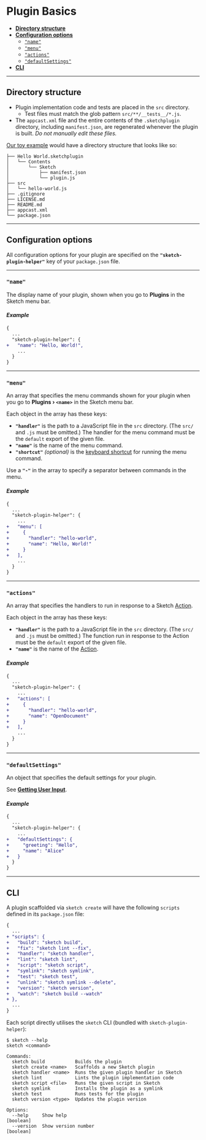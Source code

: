 # Plugin Basics

- [**Directory structure**](#directory-structure)
- [**Configuration options**](#configuration-options)
  - [`"name"`](#name)
  - [`"menu"`](#menu)
  - [`"actions"`](#actions)
  - [`"defaultSettings"`](#defaultsettings)
- [**CLI**](#cli)

---

## Directory structure

- Plugin implementation code and tests are placed in the `src` directory.
  - Test files must match the glob pattern `src/**/__tests__/*.js`.
- The `appcast.xml` file and the entire contents of the `.sketchplugin` directory, including `manifest.json`, are regenerated whenever the plugin is built. *Do not manually edit these files.*

[Our toy example](../README.md#quick-start) would have a directory structure that looks like so:

```
├── Hello World.sketchplugin
│   └── Contents
│       └── Sketch
│           ├── manifest.json
│           └── plugin.js
├── src
│   └── hello-world.js
├── .gitignore
├── LICENSE.md
├── README.md
├── appcast.xml
└── package.json
```

---

## Configuration options

All configuration options for your plugin are specified on the **`"sketch-plugin-helper"`** key of your `package.json` file.

---

### `"name"`

The display name of your plugin, shown when you go to **Plugins** in the Sketch menu bar.

#### *Example*

```diff
{
  ...
  "sketch-plugin-helper": {
+   "name": "Hello, World!",
    ...
  }
}
```

---

### `"menu"`

An array that specifies the menu commands shown for your plugin when you go to **Plugins › `<name>`** in the Sketch menu bar.

Each object in the array has these keys:
- **`"handler"`** is the path to a JavaScript file in the `src` directory. (The `src/` and `.js` must be omitted.) The handler for the menu command must be the `default` export of the given file.
- **`"name"`** is the name of the menu command.
- **`"shortcut"`** *(optional)* is the [keyboard shortcut](https://developer.sketch.com/guides/plugin-bundles/#shortcut) for running the menu command.

Use a **`"-"`** in the array to specify a separator between commands in the menu.

#### *Example*

```diff
{
  ...
  "sketch-plugin-helper": {
    ...
+   "menu": [
+     {
+       "handler": "hello-world",
+       "name": "Hello, World!"
+     }
+   ],
    ...
  }
}
```

---

### `"actions"`

An array that specifies the handlers to run in response to a Sketch [Action](https://developer.sketch.com/reference/action/).

Each object in the array has these keys:
- **`"handler"`** is the path to a JavaScript file in the `src` directory. (The `src/` and `.js` must be omitted.) The function run in response to the Action must be the `default` export of the given file.
- **`"name"`** is the name of the [Action](https://developer.sketch.com/reference/action/).

#### *Example*

```diff
{
  ...
  "sketch-plugin-helper": {
    ...
+   "actions": [
+     {
+       "handler": "hello-world",
+       "name": "OpenDocument"
+     }
+   ],
    ...
  }
}
```

---

### `"defaultSettings"`

An object that specifies the default settings for your plugin.

See [**Getting User Input**](3-getting-user-input.md#readme).

#### *Example*

```diff
{
  ...
  "sketch-plugin-helper": {
    ...
+   "defaultSettings": {
+     "greeting": "Hello",
+     "name": "Alice"
+   }
  }
}
```

---

## CLI

A plugin scaffolded via `sketch create` will have the following `scripts` defined in its `package.json` file:

```diff
{
  ...
+ "scripts": {
+   "build": "sketch build",
+   "fix": "sketch lint --fix",
+   "handler": "sketch handler",
+   "lint": "sketch lint",
+   "script": "sketch script",
+   "symlink": "sketch symlink",
+   "test": "sketch test",
+   "unlink": "sketch symlink --delete",
+   "version": "sketch version",
+   "watch": "sketch build --watch"
+ },
  ...
}
```

Each script directly utilises the `sketch` CLI (bundled with `sketch-plugin-helper`):

```
$ sketch --help
sketch <command>

Commands:
  sketch build           Builds the plugin
  sketch create <name>   Scaffolds a new Sketch plugin
  sketch handler <name>  Runs the given plugin handler in Sketch
  sketch lint            Lints the plugin implementation code
  sketch script <file>   Runs the given script in Sketch
  sketch symlink         Installs the plugin as a symlink
  sketch test            Runs tests for the plugin
  sketch version <type>  Updates the plugin version

Options:
  --help     Show help                                                 [boolean]
  --version  Show version number                                       [boolean]
```
